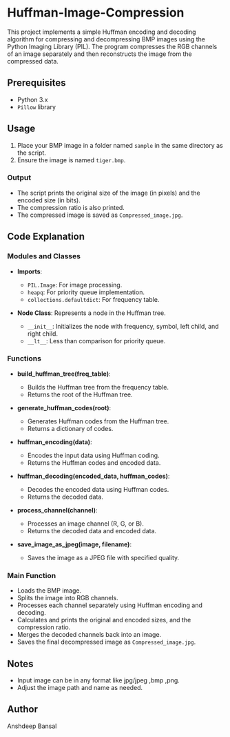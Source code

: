 # Huffman-Image-Compression

This project implements a simple Huffman encoding and decoding algorithm for compressing and decompressing BMP images using the Python Imaging Library (PIL). The program compresses the RGB channels of an image separately and then reconstructs the image from the compressed data.

## Prerequisites

- Python 3.x
- `Pillow` library

## Usage

1. Place your BMP image in a folder named `sample` in the same directory as the script.
2. Ensure the image is named `tiger.bmp`.

### Output

- The script prints the original size of the image (in pixels) and the encoded size (in bits).
- The compression ratio is also printed.
- The compressed image is saved as `Compressed_image.jpg`.

## Code Explanation

### Modules and Classes

- **Imports**:
  - `PIL.Image`: For image processing.
  - `heapq`: For priority queue implementation.
  - `collections.defaultdict`: For frequency table.

- **Node Class**: Represents a node in the Huffman tree.
  - `__init__`: Initializes the node with frequency, symbol, left child, and right child.
  - `__lt__`: Less than comparison for priority queue.

### Functions

- **build_huffman_tree(freq_table)**:
  - Builds the Huffman tree from the frequency table.
  - Returns the root of the Huffman tree.

- **generate_huffman_codes(root)**:
  - Generates Huffman codes from the Huffman tree.
  - Returns a dictionary of codes.

- **huffman_encoding(data)**:
  - Encodes the input data using Huffman coding.
  - Returns the Huffman codes and encoded data.

- **huffman_decoding(encoded_data, huffman_codes)**:
  - Decodes the encoded data using Huffman codes.
  - Returns the decoded data.

- **process_channel(channel)**:
  - Processes an image channel (R, G, or B).
  - Returns the decoded data and encoded data.

- **save_image_as_jpeg(image, filename)**:
  - Saves the image as a JPEG file with specified quality.

### Main Function

- Loads the BMP image.
- Splits the image into RGB channels.
- Processes each channel separately using Huffman encoding and decoding.
- Calculates and prints the original and encoded sizes, and the compression ratio.
- Merges the decoded channels back into an image.
- Saves the final decompressed image as `Compressed_image.jpg`.

## Notes

- Input image can be in any format like jpg/jpeg ,bmp ,png.
- Adjust the image path and name as needed.

## Author

Anshdeep Bansal
